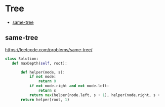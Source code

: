  # Tree

+ [same-tree](#same-tree)

## same-tree

 https://leetcode.com/problems/same-tree/ 

 ```python
class Solution:
    def maxDepth(self, root):

        def helper(node, s):
            if not node:
                return 0
            if not node.right and not node.left:
                return s
            return max(helper(node.left, s + 1), helper(node.right, s + 1))
        return helper(root, 1)

 ```